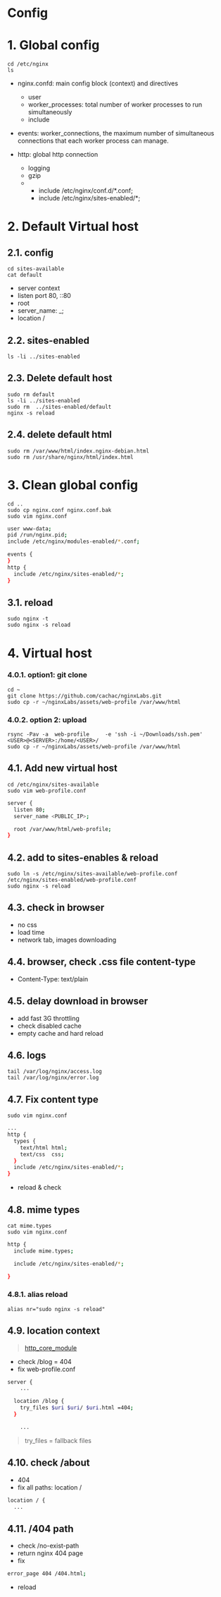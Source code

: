 # Config  <!-- omit in toc -->



# 1. Global config
```
cd /etc/nginx
ls
```
- nginx.confd: main config block (context) and directives
  - user
  - worker_processes: total number of worker processes to run simultaneously
  - include

- events: worker_connections, the maximum number of simultaneous connections that each worker process can manage.

- http: global http connection
  - logging
  - gzip
  -
	-	include /etc/nginx/conf.d/*.conf;
	- include /etc/nginx/sites-enabled/*;

# 2. Default Virtual host
## 2.1. config
```
cd sites-available
cat default
```
- server context
- listen port 80, ::80
- root
- server_name: _;
- location /


## 2.2. sites-enabled
```
ls -li ../sites-enabled
```


## 2.3. Delete default host
```
sudo rm default
ls -li ../sites-enabled
sudo rm  ../sites-enabled/default
nginx -s reload
```


## 2.4. delete default html
```
sudo rm /var/www/html/index.nginx-debian.html
sudo rm /usr/share/nginx/html/index.html
```

# 3. Clean global config
```
cd ..
sudo cp nginx.conf nginx.conf.bak
sudo vim nginx.conf
```
```sh
user www-data;
pid /run/nginx.pid;
include /etc/nginx/modules-enabled/*.conf;

events {
}
http {
  include /etc/nginx/sites-enabled/*;
}

```

## 3.1. reload
```
sudo nginx -t
sudo nginx -s reload
```

# 4. Virtual host
### 4.0.1. option1: git clone
```
cd ~
git clone https://github.com/cachac/nginxLabs.git
sudo cp -r ~/nginxLabs/assets/web-profile /var/www/html
```
### 4.0.2. option 2: upload
```
rsync -Pav -a  web-profile     -e 'ssh -i ~/Downloads/ssh.pem' <USER>@<SERVER>:/home/<USER>/
sudo cp -r ~/nginxLabs/assets/web-profile /var/www/html
```

## 4.1. Add new virtual host
```
cd /etc/nginx/sites-available
sudo vim web-profile.conf
```
```sh
server {
  listen 80;
  server_name <PUBLIC_IP>;

  root /var/www/html/web-profile;
}
```
## 4.2. add to sites-enables & reload
```
sudo ln -s /etc/nginx/sites-available/web-profile.conf /etc/nginx/sites-enabled/web-profile.conf
sudo nginx -s reload
```

## 4.3. check in browser
- no css
- load time
- network tab, images downloading

## 4.4. browser, check .css file content-type
- Content-Type: text/plain

## 4.5. delay download in browser
- add fast 3G throttling
- check disabled cache
- empty cache and hard reload

## 4.6. logs
```
tail /var/log/nginx/access.log
tail /var/log/nginx/error.log
```

## 4.7. Fix content type
```
sudo vim nginx.conf
```
```sh
...
http {
  types {
    text/html html;
    text/css  css;
  }
  include /etc/nginx/sites-enabled/*;
}
```
- reload & check

## 4.8. mime types
```
cat mime.types
sudo vim nginx.conf
```
```sh
http {
  include mime.types;

  include /etc/nginx/sites-enabled/*;

}
```
### 4.8.1. alias reload
```
alias nr="sudo nginx -s reload"
```


## 4.9. location context
> [http_core_module](https://nginx.org/en/docs/http/ngx_http_core_module.html#location)

- check /blog = 404
- fix web-profile.conf

```sh
server {
	...

  location /blog {
    try_files $uri $uri/ $uri.html =404;
  }

	...
```
> try_files = fallback files


## 4.10. check /about
- 404
- fix all paths: location /
```sh
location / {
  ...
```

## 4.11. /404 path
- check /no-exist-path
- return nginx 404 page
- fix
```sh
error_page 404 /404.html;
```
- reload




